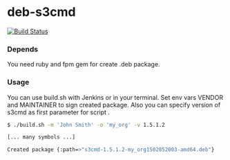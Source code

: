 # deb-s3cmd
[![Build Status](https://travis-ci.org/dragolabs/deb-s3cmd.svg?branch=master)](https://travis-ci.org/dragolabs/deb-s3cmd)

### Depends
You need ruby and fpm gem for create .deb package.

### Usage
You can use build.sh with Jenkins or in your terminal. Set env vars VENDOR and MAINTAINER to sign created package. Also you can specify version of s3cmd as first parameter for script .


```bash
$ ./build.sh -m 'John Smith' -o 'my_org' -v 1.5.1.2

[... many symbols ...]

Created package {:path=>"s3cmd-1.5.1.2-my_org1502052003-amd64.deb"}

```
